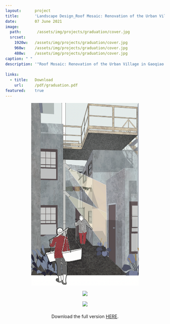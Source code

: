 ```yaml
---
layout:      project
title:       'Landscape Design_Roof Mosaic: Renovation of the Urban Village in Gaoqiao Town, Shanghai'
date:        07 June 2021
image:
  path:       /assets/img/projects/graduation/cover.jpg
  srcset:
    1920w:   /assets/img/projects/graduation/cover.jpg
    960w:    /assets/img/projects/graduation/cover.jpg
    480w:    /assets/img/projects/graduation/cover.jpg
caption: " "
description: '"Roof Mosaic: Renovation of the Urban Village in Gaoqiao Town, Shanghai" is the graduation project that I completed in collaboration with three of my classmates in the undergraduate program.  In the initial research part of the project, we constructed a set of analysis frameworks from four dimensions (Relationships with its Surroundings, Typo-morphology, Disaster & Infrastructure, Public Space and Activities) to find the features of the site and explore the problems of it. In the design process, we found that there is a set of spontaneously organic patterns in the urban villages, making it possible for them to "grow” continuously. Therefore, with full respect for this space, the design abandoned the large-scale demolition and renovation method, and set up four kinds of modules: "Water Storage Module", "Economic Module", "Rest Module" and "Planting Module" on the roof space, to revive the vitality of this site.'

links:
  - title:   Download
    url:     /pdf/graduation.pdf
featured:    true
---
```


<div align="center">
  <img src="/assets/img/projects/graduation/graduation-03.png" width=340 /><p></p>
  <img src="/assets/img/projects/graduation/graduation-01.png" width=340 /><p></p>
  <img src="/assets/img/projects/graduation/graduation-02.png" width=340 />
</div>

<div align="center" style="margin:20px">
Download the full version <a href="/pdf/graduation.pdf">HERE</a>.
</div>